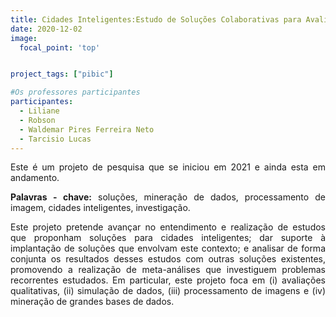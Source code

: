 ```yaml
---
title: Cidades Inteligentes:Estudo de Soluções Colaborativas para Avaliação de Aplicações, Processamento de Imagens e Mineração de Dados
date: 2020-12-02
image:
  focal_point: 'top'


project_tags: ["pibic"]

#Os professores participantes
participantes:
  - Liliane
  - Robson
  - Waldemar Pires Ferreira Neto
  - Tarcisio Lucas
---
```

<p align="justify">
    Este é um projeto de pesquisa que se iniciou em 2021 e ainda esta em andamento. </p> 

<p align="justify">
    <b>Palavras - chave:</b> soluções, mineração de dados, processamento de imagem, cidades inteligentes, investigação. </p> 

<p align="justify">
    Este projeto pretende avançar no entendimento e realização de estudos que proponham soluções para cidades inteligentes; dar suporte à implantação de soluções que envolvam este contexto; e analisar de forma conjunta os resultados desses estudos com outras soluções existentes, promovendo a realização de meta-análises que investiguem problemas recorrentes estudados. Em particular, este projeto foca em (i) avaliações qualitativas, (ii) simulação de dados, (iii) processamento de imagens e (iv) mineração de grandes bases de dados. </p>


